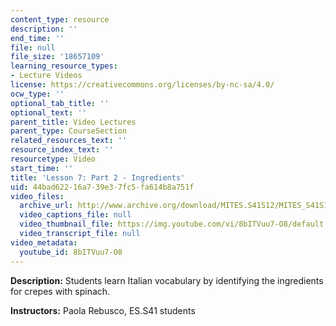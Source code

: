```yaml
---
content_type: resource
description: ''
end_time: ''
file: null
file_size: '18657109'
learning_resource_types:
- Lecture Videos
license: https://creativecommons.org/licenses/by-nc-sa/4.0/
ocw_type: ''
optional_tab_title: ''
optional_text: ''
parent_title: Video Lectures
parent_type: CourseSection
related_resources_text: ''
resource_index_text: ''
resourcetype: Video
start_time: ''
title: 'Lesson 7: Part 2 - Ingredients'
uid: 44bad622-16a7-39e3-7fc5-fa614b8a751f
video_files:
  archive_url: http://www.archive.org/download/MITES.S41S12/MITES_S41S12_Lesson7_Part2_300k.mp4
  video_captions_file: null
  video_thumbnail_file: https://img.youtube.com/vi/8bITVuu7-O8/default.jpg
  video_transcript_file: null
video_metadata:
  youtube_id: 8bITVuu7-O8
---
```


**Description:** Students learn Italian vocabulary by identifying the ingredients for crepes with spinach.

**Instructors:** Paola Rebusco, ES.S41 students

